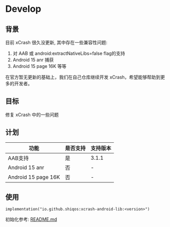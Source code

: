 # Develop

## 背景
目前 xCrash 很久没更新, 其中存在一些兼容性问题:
1. 对 AAB 或 android:extractNativeLibs=false flag的支持
2. Android 15 anr 捕获
3. Android 15 page 16K
等等

在官方暂无更新的基础上，我们在自己仓库继续开发 xCrash，希望能够帮助到更多的开发者。

## 目标
修复 xCrash 中的一些问题

## 计划
| 功能                  | 是否支持 | 支持版本  |
|---------------------|------|-------|
| AAB支持               | 是    | 3.1.1 |
| Android 15 anr      | 否    | -     |
| Android 15 page 16K | 否    | -     |

## 使用
```
implementation("io.github.shiqos:xcrash-android-lib:<version>")
```

初始化参考: [README.md](https://github.com/iqiyi/xCrash/blob/master/README.md)